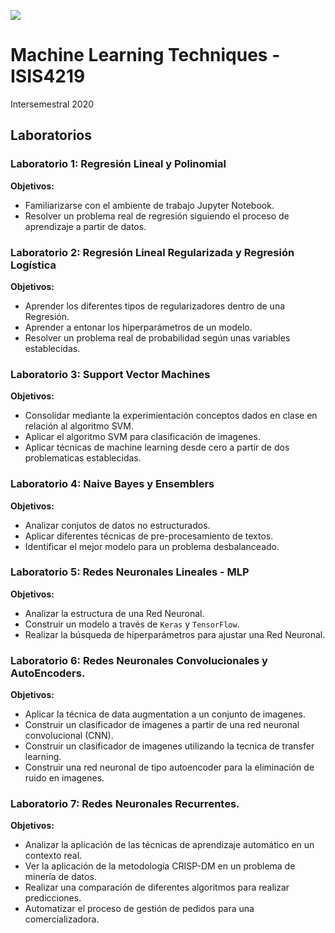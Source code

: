 
<img src="https://cursos.virtual.uniandes.edu.co/isis4219/wp-content/uploads/sites/162/2014/11/cropped-misisheader.png" ><br>
# Machine Learning Techniques - ISIS4219

Intersemestral 2020

## Laboratorios

### Laboratorio 1: Regresión Lineal y Polinomial
**Objetivos:** 
*   Familiarizarse con el ambiente de trabajo Jupyter Notebook.
*   Resolver un problema real de regresión siguiendo el proceso de aprendizaje a partir de datos.

### Laboratorio 2: Regresión Lineal Regularizada y Regresión Logística
**Objetivos:** 
*   Aprender los diferentes tipos de regularizadores dentro de una Regresión.
*   Aprender a entonar los hiperparámetros de un modelo.
*   Resolver un problema real de probabilidad según unas variables establecidas.

### Laboratorio 3: Support Vector Machines
**Objetivos:** 

*   Consolidar mediante la experimientación conceptos dados en clase en relación al algoritmo SVM.
*   Aplicar el algoritmo SVM para clasificación de imagenes.
*   Aplicar técnicas de machine learning desde cero a partir de dos problematicas establecidas.

### Laboratorio 4: Naive Bayes y Ensemblers
**Objetivos:** 
*   Analizar conjutos de datos no estructurados.
*   Aplicar diferentes técnicas de pre-procesamiento de textos.
*   Identificar el mejor modelo para un problema desbalanceado.

### Laboratorio 5: Redes Neuronales Lineales - MLP
**Objetivos:** 
*   Analizar la estructura de una Red Neuronal.
*   Construir un modelo a través de `Keras` y `TensorFlow`.
*   Realizar la búsqueda de hiperparámetros para ajustar una Red Neuronal.

### Laboratorio 6: Redes Neuronales Convolucionales y AutoEncoders.
**Objetivos:** 
*   Aplicar la técnica de data augmentation a un conjunto de imagenes.
*   Construir un clasificador de imagenes a partir de una red neuronal convolucional (CNN).
*   Construir un clasificador de imagenes utilizando la tecnica de transfer learning.
*   Construir una red neuronal de tipo autoencoder para la eliminación de ruido en imagenes.

### Laboratorio 7: Redes Neuronales Recurrentes.
**Objetivos:** 
*   Analizar la aplicación de las técnicas de aprendizaje automático en un contexto real.
*   Ver la aplicación de la metodología CRISP-DM en un problema de minería de datos.
*   Realizar una comparación de diferentes algoritmos para realizar predicciones.
*   Automatizar el proceso de gestión de pedidos para una comercializadora.
